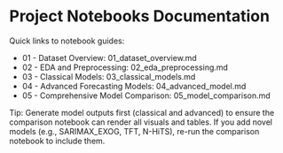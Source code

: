 # Project Notebooks Documentation

Quick links to notebook guides:

- 01 - Dataset Overview: 01_dataset_overview.md
- 02 - EDA and Preprocessing: 02_eda_preprocessing.md
- 03 - Classical Models: 03_classical_models.md
- 04 - Advanced Forecasting Models: 04_advanced_model.md
- 05 - Comprehensive Model Comparison: 05_model_comparison.md

Tip: Generate model outputs first (classical and advanced) to ensure the comparison notebook can render all visuals and tables. If you add novel models (e.g., SARIMAX_EXOG, TFT, N-HiTS), re-run the comparison notebook to include them.